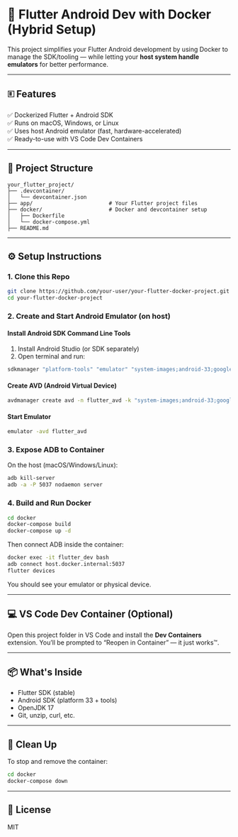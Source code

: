 # 🚀 Flutter Android Dev with Docker (Hybrid Setup)

This project simplifies your Flutter Android development by using Docker to manage the SDK/tooling — while letting your **host system handle emulators** for better performance.

---

## 🗉 Features

✅ Dockerized Flutter + Android SDK  
✅ Runs on macOS, Windows, or Linux  
✅ Uses host Android emulator (fast, hardware-accelerated)  
✅ Ready-to-use with VS Code Dev Containers  

---

## 📁 Project Structure

```
your_flutter_project/
├── .devcontainer/
│   └── devcontainer.json
├── app/                        # Your Flutter project files
├── docker/                     # Docker and devcontainer setup
│   ├── Dockerfile
│   └── docker-compose.yml
├── README.md
```

---

## ⚙️ Setup Instructions

### 1. Clone this Repo

```bash
git clone https://github.com/your-user/your-flutter-docker-project.git
cd your-flutter-docker-project
```

### 2. Create and Start Android Emulator (on host)

#### Install Android SDK Command Line Tools

1. Install Android Studio (or SDK separately)
2. Open terminal and run:

```bash
sdkmanager "platform-tools" "emulator" "system-images;android-33;google_apis;x86_64" "platforms;android-33"
```

#### Create AVD (Android Virtual Device)

```bash
avdmanager create avd -n flutter_avd -k "system-images;android-33;google_apis;x86_64" --device "pixel"
```

#### Start Emulator

```bash
emulator -avd flutter_avd
```

### 3. Expose ADB to Container

On the host (macOS/Windows/Linux):

```bash
adb kill-server
adb -a -P 5037 nodaemon server
```

### 4. Build and Run Docker

```bash
cd docker
docker-compose build
docker-compose up -d
```

Then connect ADB inside the container:

```bash
docker exec -it flutter_dev bash
adb connect host.docker.internal:5037
flutter devices
```

You should see your emulator or physical device.

---

## 💻 VS Code Dev Container (Optional)

Open this project folder in VS Code and install the **Dev Containers** extension. You’ll be prompted to “Reopen in Container” — it just works™.

---

## 📦 What's Inside

- Flutter SDK (stable)
- Android SDK (platform 33 + tools)
- OpenJDK 17
- Git, unzip, curl, etc.

---

## 🧼 Clean Up

To stop and remove the container:

```bash
cd docker
docker-compose down
```

---

## 📝 License

MIT
